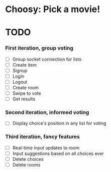 # Choosy: Pick a movie!

# TODO

### First iteration, group voting
- [ ] Group socket connection for lists
- [ ] Create item
- [ ] Signup
- [ ] Login
- [ ] Logout
- [ ] Create room
- [ ] Swipe to vote
- [ ] Get results

### Second iteration, informed voting
- [ ] Display choice's position in any list for voting

### Third iteration, fancy features
- [ ] Real-time input updates to room
- [ ] Input suggestions based on all choices ever
- [ ] Delete choices
- [ ] Delete rooms
